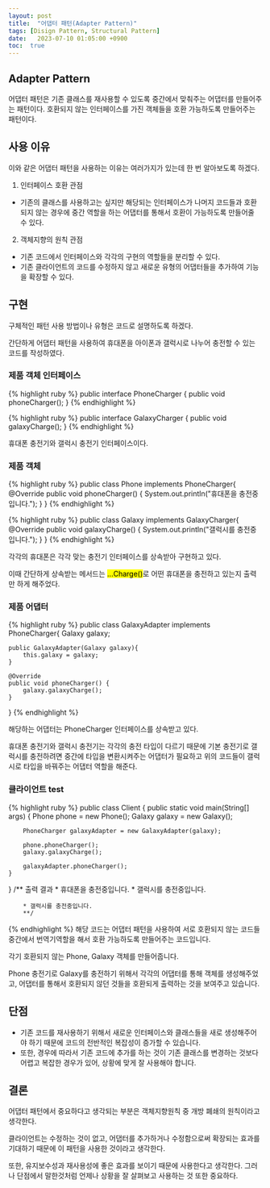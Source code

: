 ```yaml
---
layout: post
title:  "어댑터 패턴(Adapter Pattern)"
tags: [Disign Pattern, Structural Pattern]
date:   2023-07-10 01:05:00 +0900
toc:  true
---
```


## Adapter Pattern

어댑터 패턴은 기존 클래스를 재사용할 수 있도록 중간에서 맞춰주는 어댑터를 만들어주는 패턴이다. 호환되지 않는 인터페이스를 가진 객체들을 호환 가능하도록 만들어주는 패턴이다.

## 사용 이유
이와 같은 어댑터 패턴을 사용하는 이유는 여러가지가 있는데 한 번 알아보도록 하겠다.


1. 인터페이스 호환 관점
- 기존의 클래스를 사용하고는 싶지만 해당되는 인터페이스가 나머지 코드들과 호환되지 않는 경우에 중간 역할을 하는 어댑터를 통해서 호환이 가능하도록 만들어줄 수 있다.
2. 객체지향의 원칙 관점
- 기존 코드에서 인터페이스와 각각의 구현의 역할들을 분리할 수 있다.
- 기존 클라이언트의 코드를 수정하지 않고 새로운 유형의 어댑터들을 추가하여 기능을 확장할 수 있다.



## 구현
구체적인 패턴 사용 방법이나 유형은 코드로 설명하도록 하겠다.

간단하게 어댑터 패턴을 사용하여 휴대폰을 아이폰과 갤럭시로 나누어 충전할 수 있는 코드를 작성하였다.

### 제품 객체 인터페이스
{% highlight ruby %}
public interface PhoneCharger {
    public void phoneCharger();
}
{% endhighlight %}


{% highlight ruby %}
public interface GalaxyCharger {
    public void galaxyCharge();
}
{% endhighlight %}

휴대폰 충전기와 갤럭시 충전기 인터페이스이다.

### 제품 객체
{% highlight ruby %}
public class Phone implements PhoneCharger{
    @Override
    public void phoneCharger() {
        System.out.println("휴대폰을 충전중입니다.");
    }
}
{% endhighlight %}

{% highlight ruby %}
public class Galaxy implements GalaxyCharger{
    @Override
    public void galaxyCharge() {
        System.out.println("갤럭시를 충전중입니다.");
    }
}
{% endhighlight %}

각각의 휴대폰은 각각 맞는 충전기 인터페이스를 상속받아 구현하고 있다.

이때 간단하게 상속받는 메서드는 <mark>...Charge()</mark>로 어떤 휴대폰을 충전하고 있는지 출력만 하게 해주었다.

### 제품 어댑터

{% highlight ruby %}
public class GalaxyAdapter implements PhoneCharger{
    Galaxy galaxy;

    public GalaxyAdapter(Galaxy galaxy){
        this.galaxy = galaxy;
    }

    @Override
    public void phoneCharger() {
        galaxy.galaxyCharge();
    }
}
{% endhighlight %}

해당하는 어댑터는 PhoneCharger 인터페이스를 상속받고 있다.

휴대폰 충전기와 갤럭시 충전기는 각각의 충전 타입이 다르기 때문에 기본 충전기로 갤럭시를 충전하려면 중간에 타입을 변환시켜주는 어댑터가 필요하고 위의 코드들이 갤럭시로 타입을 바꿔주는 어댑터 역할을 해준다.


### 클라이언트 test
{% highlight ruby %}
public class Client {
    public static void main(String[] args) {
        Phone phone = new Phone();
        Galaxy galaxy = new Galaxy();

        PhoneCharger galaxyAdapter = new GalaxyAdapter(galaxy);

        phone.phoneCharger();
        galaxy.galaxyCharge();

        galaxyAdapter.phoneCharger();
    }
}
    /** 출력 결과
        * 휴대폰을 충전중입니다.
        * 갤럭시를 충전중입니다.

        * 갤럭시를 충전중입니다.
        **/
{% endhighlight %}
해당 코드는 어댑터 패턴을 사용하여 서로 호환되지 않는 코드들 중간에서 번역기역할을 해서 호환 가능하도록 만들어주는 코드입니다.

각기 호환되지 않는 Phone, Galaxy 객체를 만들어줍니다.

Phone 충전기로 Galaxy를 충전하기 위해서 각각의 어댑터를 통해 객체를 생성해주었고, 어댑터를 통해서 호환되지 않던 것들을 호환되게 출력하는 것을 보여주고 있습니다.

## 단점
- 기존 코드를 재사용하기 위해서 새로운 인터페이스와 클래스들을 새로 생성해주어야 하기 때문에 코드의 전반적인 복잡성이 증가할 수 있습니다.
- 또한, 경우에 따라서 기존 코드에 추가를 하는 것이 기존 클래스를 변경하는 것보다 어렵고 복잡한 경우가 있어, 상황에 맞게 잘 사용해야 합니다.

## 결론
어댑터 패턴에서 중요하다고 생각되는 부분은 객체지향원칙 중 개방 폐쇄의 원칙이라고 생각한다.

클라이언트는 수정하는 것이 없고, 어댑터를 추가하거나 수정함으로써 확장되는 효과를 기대하기 때문에 이 패턴을 사용한 것이라고 생각한다.

또한, 유지보수성과 재사용성에 좋은 효과를 보이기 때문에 사용한다고 생각한다. 그러나 단점에서 말한것처럼 언제나 상황을 잘 살펴보고 사용하는 것 또한 중요하다.